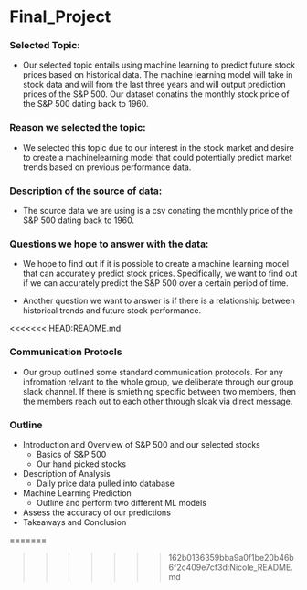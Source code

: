 # Final_Project
### Selected Topic:
- Our selected topic entails using machine learning to predict future stock prices based on historical data. The machine learning model will take in stock data and will from the last three years and will output prediction prices of the S&P 500. Our dataset conatins the monthly stock price of the S&P 500 dating back to 1960.

### Reason we selected the topic:
- We selected this topic due to our interest in the stock market and desire to create a machinelearning model that could potentially predict market trends based on previous performance data. 

### Description of the source of data:
- The source data we are using is a csv conating the monthly price of the S&P 500 dating back to 1960.

### Questions we hope to answer with the data:
- We hope to find out if it is possible to create a machine learning model that can accurately predict stock prices. Specifically, we want to find out if we can accurately predict the S&P 500 over a certain period of time. 

- Another question we want to answer is if there is a relationship between historical trends and future stock performance.

<<<<<<< HEAD:README.md
### Communication Protocls
- Our group outlined some standard communication protocols. For any infromation relvant to the whole group, we deliberate through our group slack channel. If there is smiething specific between two members, then the members reach out to each other through slcak via direct message.

### Outline
- Introduction and Overview of S&P 500 and our selected stocks
    - Basics of S&P 500
    - Our hand picked stocks
- Description of Analysis
    - Daily price data pulled into database
- Machine Learning Prediction
    - Outline and perform two different ML models
- Assess the accuracy of our predictions 
- Takeaways and Conclusion

=======
>>>>>>> 162b0136359bba9a0f1be20b46b6f2c409e7cf3d:Nicole_README.md
